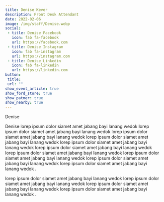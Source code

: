 ```yaml
---
title: Denise Kever
description: Front Desk Attendant
date: 2022-02-06
image: /img/staff/Denise.webp
social: 
 - title: Denise Facebook
   icon: fab fa-facebook
   url: https://facebook.com
 - title: Denise Instagram
   icon: fab fa-instagram
   url: https://instagram.com
 - title: Denise Linkedin
   icon: fab fa-linkedin
   url: https://linkedin.com
button:
 title: 
 url: ""
show_event_article: true
show_ford_store: true
show_patner: true
show_nearby: true
---
```

Denise

Denise lorep ipsum dolor siamet amet jabang bayi lanang wedok lorep ipsum dolor siamet amet jabang bayi lanang wedok lorep ipsum dolor siamet amet jabang bayi lanang wedok lorep ipsum dolor siamet amet jabang bayi lanang wedok lorep ipsum dolor siamet amet jabang bayi lanang wedok lorep ipsum dolor siamet amet jabang bayi lanang wedok lorep ipsum dolor siamet amet jabang bayi lanang wedok lorep ipsum dolor siamet amet jabang bayi lanang wedok lorep ipsum dolor siamet amet jabang bayi lanang wedok lorep ipsum dolor siamet amet jabang bayi lanang wedok .

lorep ipsum dolor siamet amet jabang bayi lanang wedok lorep ipsum dolor siamet amet jabang bayi lanang wedok lorep ipsum dolor siamet amet jabang bayi lanang wedok lorep ipsum dolor siamet amet jabang bayi lanang wedok .
